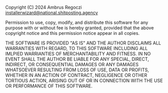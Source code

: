 Copyright (C) 2024 Ambrus Regoczi <installerwizard@national.shitposting.agency>

Permission to use, copy, modify, and distribute this software for any purpose with or without fee is hereby granted, provided that the above copyright notice and this permission notice appear in all copies.

THE SOFTWARE  IS PROVIDED "AS IS" AND THE AUTHOR DISCLAIMS ALL WARRANTIES WITH REGARD, TO THIS SOFTWARE INCLUDING ALL IMLPIED WARRIANTIES OF MERCHANTABILITY AND FITNESS. IN NO EVENT SHALL THE AUTHOR BE LIABLE FOR ANY SPECIAL, DIRECT, INDIRECT, OR CONSEQUENTIAL DAMAGES OR ANY DAMAGES WHATSOEVER RESULTING FROM LOSS OF USE, DATA OR PROFITS, WHETHER IN AN ACTION OF CONTRACT, NEGLIGENCE OR OTHER TORTIOUS ACTION, ARISING OUT OF OR IN CONNECTION WITH THE USE OR PERFORMANCE OF THIS SOFTWARE.
